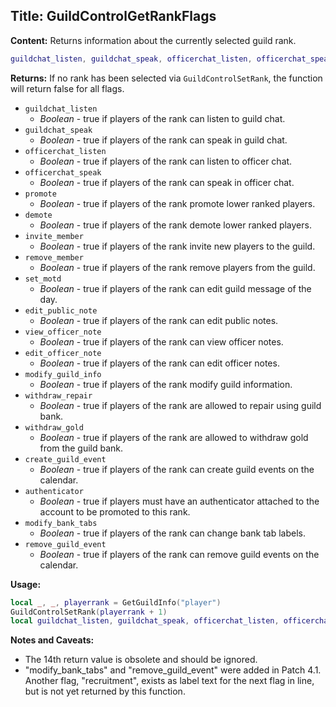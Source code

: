 ## Title: GuildControlGetRankFlags

**Content:**
Returns information about the currently selected guild rank.
```lua
guildchat_listen, guildchat_speak, officerchat_listen, officerchat_speak, promote, demote, invite_member, remove_member, set_motd, edit_public_note, view_officer_note, edit_officer_note, modify_guild_info, _, withdraw_repair, withdraw_gold, create_guild_event, authenticator, modify_bank_tabs, remove_guild_event = GuildControlGetRankFlags()
```

**Returns:**
If no rank has been selected via `GuildControlSetRank`, the function will return false for all flags.
- `guildchat_listen`
  - *Boolean* - true if players of the rank can listen to guild chat.
- `guildchat_speak`
  - *Boolean* - true if players of the rank can speak in guild chat.
- `officerchat_listen`
  - *Boolean* - true if players of the rank can listen to officer chat.
- `officerchat_speak`
  - *Boolean* - true if players of the rank can speak in officer chat.
- `promote`
  - *Boolean* - true if players of the rank promote lower ranked players.
- `demote`
  - *Boolean* - true if players of the rank demote lower ranked players.
- `invite_member`
  - *Boolean* - true if players of the rank invite new players to the guild.
- `remove_member`
  - *Boolean* - true if players of the rank remove players from the guild.
- `set_motd`
  - *Boolean* - true if players of the rank can edit guild message of the day.
- `edit_public_note`
  - *Boolean* - true if players of the rank can edit public notes.
- `view_officer_note`
  - *Boolean* - true if players of the rank can view officer notes.
- `edit_officer_note`
  - *Boolean* - true if players of the rank can edit officer notes.
- `modify_guild_info`
  - *Boolean* - true if players of the rank modify guild information.
- `withdraw_repair`
  - *Boolean* - true if players of the rank are allowed to repair using guild bank.
- `withdraw_gold`
  - *Boolean* - true if players of the rank are allowed to withdraw gold from the guild bank.
- `create_guild_event`
  - *Boolean* - true if players of the rank can create guild events on the calendar.
- `authenticator`
  - *Boolean* - true if players must have an authenticator attached to the account to be promoted to this rank.
- `modify_bank_tabs`
  - *Boolean* - true if players of the rank can change bank tab labels.
- `remove_guild_event`
  - *Boolean* - true if players of the rank can remove guild events on the calendar.

**Usage:**
```lua
local _, _, playerrank = GetGuildInfo("player")
GuildControlSetRank(playerrank + 1)
local guildchat_listen, guildchat_speak, officerchat_listen, officerchat_speak, ... = GuildControlGetRankFlags()
```

**Notes and Caveats:**
- The 14th return value is obsolete and should be ignored.
- "modify_bank_tabs" and "remove_guild_event" were added in Patch 4.1. Another flag, "recruitment", exists as label text for the next flag in line, but is not yet returned by this function.